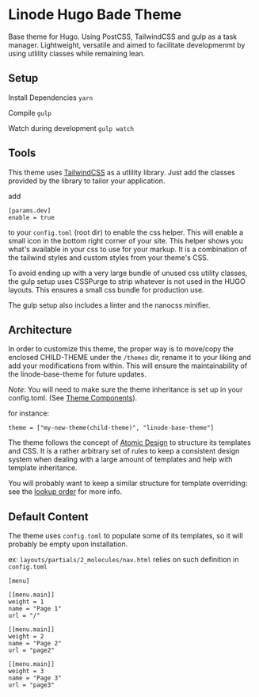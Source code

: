# Linode Hugo Bade Theme

Base theme for Hugo. Using PostCSS, TailwindCSS and gulp as a task manager.
Lightweight, versatile and aimed to facilitate developmenmt by using utlility classes while remaining lean.

## Setup

Install Dependencies
`yarn`

Compile
`gulp`

Watch during development
`gulp watch`

## Tools

This theme uses <a href="https://tailwindcss.com/docs/what-is-tailwind/" target="_blank">TailwindCSS</a> as a utlility library.
Just add the classes provided by the library to tailor your application. 

add

```
[params.dev]
enable = true
```

to your `config.toml` (root dir) to enable the css helper. This will enable a small icon in the bottom right corner of your site. This helper shows you what's available in your css to use for your markup.
It is a combination of the tailwind styles and custom styles from your theme's CSS.

To avoid ending up with a very large bundle of unused css utility classes, the gulp setup uses CSSPurge to strip whatever is not used in the HUGO layouts.
This ensures a small css bundle for production use.

The gulp setup also includes a linter and the nanocss minifier.

## Architecture

In order to customize this theme, the proper way is to move/copy the enclosed CHILD-THEME under the `/themes` dir, rename it to your liking and add your modifications from within. 
This will ensure the maintainability of the linode-base-theme for future updates.

*Note*: You will need to make sure the theme inheritance is set up in your config.toml. (See <a href="https://gohugo.io/themes/theme-components/" target="_blank">Theme Components</a>).

for instance:

```
theme = ["my-new-theme(child-theme)", "linode-base-theme"]
```

The theme follows the concept of <a href="http://bradfrost.com/blog/post/atomic-web-design/" target="_blank">Atomic Design</a> to structure its templates and CSS. 
It is a rather arbitrary set of rules to keep a consistent design system when dealing with a large amount of templates and help with template inheritance.

You will probably want to keep a similar structure for template overriding: see the <a href="https://gohugo.io/templates/lookup-order/" target="_blank">lookup order</a> for more info.

## Default Content

The theme uses `config.toml` to populate some of its templates, so it will probably be empty upon installation.

ex: `layouts/partials/2_molecules/nav.html`
relies on such definition in `config.toml`

```
[menu]

[[menu.main]]
weight = 1
name = "Page 1"
url = "/"

[[menu.main]]
weight = 2
name = "Page 2"
url = "page2"

[[menu.main]]
weight = 3
name = "Page 3"
url = "page3"
```
